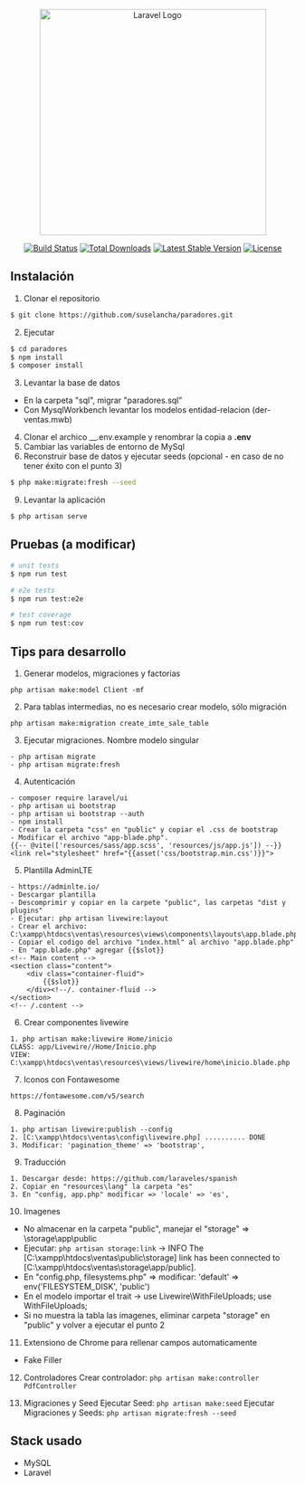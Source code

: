 <p align="center"><a href="https://laravel.com" target="_blank"><img src="https://raw.githubusercontent.com/laravel/art/master/logo-lockup/5%20SVG/2%20CMYK/1%20Full%20Color/laravel-logolockup-cmyk-red.svg" width="400" alt="Laravel Logo"></a></p>

<p align="center">
<a href="https://github.com/laravel/framework/actions"><img src="https://github.com/laravel/framework/workflows/tests/badge.svg" alt="Build Status"></a>
<a href="https://packagist.org/packages/laravel/framework"><img src="https://img.shields.io/packagist/dt/laravel/framework" alt="Total Downloads"></a>
<a href="https://packagist.org/packages/laravel/framework"><img src="https://img.shields.io/packagist/v/laravel/framework" alt="Latest Stable Version"></a>
<a href="https://packagist.org/packages/laravel/framework"><img src="https://img.shields.io/packagist/l/laravel/framework" alt="License"></a>
</p>

## Instalación
1. Clonar el repositorio
```bash
$ git clone https://github.com/suselancha/paradores.git
```
2. Ejecutar
```bash
$ cd paradores
$ npm install
$ composer install
```
3. Levantar la base de datos
* En la carpeta "sql", migrar "paradores.sql"
* Con MysqlWorkbench levantar los modelos entidad-relacion (der-ventas.mwb)
4. Clonar el archico __.env.example y renombrar la copia a __.env__
6. Cambiar las variables de entorno de MySql
7. Reconstruir base de datos y ejecutar seeds (opcional - en caso de no tener éxito con el punto 3)
```bash
$ php make:migrate:fresh --seed
```
9. Levantar la aplicación
```bash
$ php artisan serve
```

## Pruebas (a modificar)

```bash
# unit tests
$ npm run test

# e2e tests
$ npm run test:e2e

# test coverage
$ npm run test:cov
```

## Tips para desarrollo

1. Generar modelos, migraciones y factorias
```
php artisan make:model Client -mf
```

2. Para tablas intermedias, no es necesario crear modelo, sólo migración
```
php artisan make:migration create_imte_sale_table
```

3. Ejecutar migraciones. Nombre modelo singular
```
- php artisan migrate
- php artisan migrate:fresh
```

4. Autenticación
```
- composer require laravel/ui
- php artisan ui bootstrap
- php artisan ui bootstrap --auth
- npm install
- Crear la carpeta "css" en "public" y copiar el .css de bootstrap
- Modificar el archivo "app-blade.php".
{{-- @vite(['resources/sass/app.scss', 'resources/js/app.js']) --}}
<link rel="stylesheet" href="{{asset('css/bootstrap.min.css')}}">
```

5. Plantilla AdminLTE
```
- https://adminlte.io/
- Descargar plantilla
- Descomprimir y copiar en la carpete "public", las carpetas "dist y plugins"
- Ejecutar: php artisan livewire:layout
- Crear el archivo: C:\xampp\htdocs\ventas\resources\views\components\layouts\app.blade.php
- Copiar el codigo del archivo "index.html" al archivo "app.blade.php"
- En "app.blade.php" agregar {{$slot}}
<!-- Main content -->
<section class="content">
    <div class="container-fluid">
        {{$slot}}
    </div><!--/. container-fluid -->
</section>
<!-- /.content -->
```

6. Crear componentes livewire
```
1. php artisan make:livewire Home/inicio
CLASS: app/Livewire//Home/Inicio.php
VIEW:  C:\xampp\htdocs\ventas\resources\views/livewire/home\inicio.blade.php

```

7. Iconos con Fontawesome
```
https://fontawesome.com/v5/search
```

8. Paginación
```
1. php artisan livewire:publish --config
2. [C:\xampp\htdocs\ventas\config\livewire.php] .......... DONE
3. Modificar: 'pagination_theme' => 'bootstrap',
```

9. Traducción
```
1. Descargar desde: https://github.com/laraveles/spanish
2. Copiar en "resources\lang" la carpeta "es"
3. En "config, app.php" modificar => 'locale' => 'es',
```

10. Imagenes
* No almacenar en la carpeta "public", manejar el "storage" => \storage\app\public
* Ejecutar: ```php artisan storage:link``` -> INFO  The [C:\xampp\htdocs\ventas\public\storage] link has been connected to [C:\xampp\htdocs\ventas\storage\app/public].
* En "config.php, filesystems.php" => modificar: 'default' => env('FILESYSTEM_DISK', 'public')
* En el modelo importar el trait -> use Livewire\WithFileUploads; use WithFileUploads;
* Si no muestra la tabla las imagenes, eliminar carpeta "storage" en "public" y volver a ejecutar el punto 2

11. Extensiono de Chrome para rellenar campos automaticamente
* Fake Filler

12. Controladores
Crear controlador: ```php artisan make:controller PdfController```

13. Migraciones y Seed
Ejecutar Seed: ```php artisan make:seed```
Ejecutar Migraciones y Seeds: ```php artisan migrate:fresh --seed```

## Stack usado
* MySQL
* Laravel